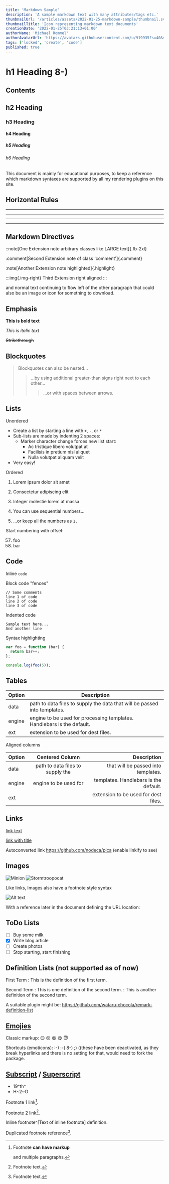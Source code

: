 ```yaml
---
title: 'Markdown Sample'
description: 'A sample markdown text with many attributes/tags etc.'
thumbnailUrl: '/articles/assets/2022-01-25-markdown-sample/thumbnail.svg'
thumbnailTitle: 'Icon representing markdown text documents'
creationDate: '2022-01-25T03:21:13+01:00'
authorName: 'Michael Rommel'
authorAvatarUrl: 'https://avatars.githubusercontent.com/u/919935?s=40&v=4'
tags: ['locked', 'create', 'code']
published: true
---
```


# h1 Heading 8-)

## Contents

## h2 Heading

### h3 Heading

#### h4 Heading

##### h5 Heading

###### h6 Heading

This document is mainly for educational purposes, to keep a reference which
markdown syntaxes are supported by all my rendering plugins on this site.


## Horizontal Rules

---
- - -
***
___

## Markdown Directives

::note[One Extension note arbitrary classes like LARGE text]{.fb-2xl}

:comment[Second Extension note of class 'comment']{.comment}

:note[Another Extension note highlighted]{.highlight}

:::img{.img-right}
Third Extension right aligned
:::

and normal text continuing to flow left of the other paragraph
that could also be an image or icon for something to download.


## Emphasis

**This is bold text**

_This is italic text_

~~Strikethrough~~

## Blockquotes

> Blockquotes can also be nested...
>
> > ...by using additional greater-than signs right next to each other...
> >
> > > ...or with spaces between arrows.

## Lists

Unordered

- Create a list by starting a line with `+`, `-`, or `*`
- Sub-lists are made by indenting 2 spaces:
  - Marker character change forces new list start:
    - Ac tristique libero volutpat at
    * Facilisis in pretium nisl aliquet
    - Nulla volutpat aliquam velit
- Very easy!

Ordered

1. Lorem ipsum dolor sit amet
2. Consectetur adipiscing elit
3. Integer molestie lorem at massa

4. You can use sequential numbers...
5. ...or keep all the numbers as `1.`

Start numbering with offset:

57. foo
1. bar

## Code

Inline `code`

Block code "fences"

```
// Some comments
line 1 of code
line 2 of code
line 3 of code
```


Indented code

    Sample text here...
    And another line


Syntax highlighting

```js
var foo = function (bar) {
  return bar++;
};

console.log(foo(5));
```

## Tables

| Option | Description                                                               |
| ------ | ------------------------------------------------------------------------- |
| data   | path to data files to supply the data that will be passed into templates. |
| engine | engine to be used for processing templates. Handlebars is the default.    |
| ext    | extension to be used for dest files.                                      |

Aligned columns

| Option |        Centered Column             |                          Description |
|:-------|:----------------------------------:|-------------------------------------:|
|   data | path to data files to supply the   |  that will be passed into templates. |
| engine |   engine to be used for            |templates. Handlebars is the default. |
|    ext |                                    | extension to be used for dest files. |

## Links

[link text](http://dev.nodeca.com)

[link with title](http://nodeca.github.io/pica/demo/ 'title text!')

Autoconverted link https://github.com/nodeca/pica (enable linkify to see)

## Images

![Minion](https://octodex.github.com/images/minion.png)
![Stormtroopocat](https://octodex.github.com/images/stormtroopocat.jpg 'The Stormtroopocat')

Like links, Images also have a footnote style syntax

![Alt text][id]

With a reference later in the document defining the URL location:

[id]: https://octodex.github.com/images/dojocat.jpg 'The Dojocat'

## ToDo Lists

* [ ] Buy some milk
* [X] Write blog article
* [ ] Create photos
* [ ] Stop starting, start finishing

## Definition Lists (not supported as of now)

First Term
: This is the definition of the first term.

Second Term
: This is one definition of the second term.
: This is another definition of the second term.

A suitable plugin might be: https://github.com/wataru-chocola/remark-definition-list

## [Emojies](https://github.com/markdown-it/markdown-it-emoji)

Classic markup: :wink: :cry: :laughing: :yum: :innocent:

Shortcuts (emoticons): :-) :-( 8-) ;) ((these have been deactivated, as they break hyperlinks and there is no setting for that, would need to fork the package.

## [Subscript](https://github.com/markdown-it/markdown-it-sub) / [Superscript](https://github.com/markdown-it/markdown-it-sup)

- 19^th^
- H~2~O

Footnote 1 link[^first].

Footnote 2 link[^second].

Inline footnote^[Text of inline footnote] definition.

Duplicated footnote reference[^second].

[^first]: Footnote **can have markup**

    and multiple paragraphs.

[^second]: Footnote text.

